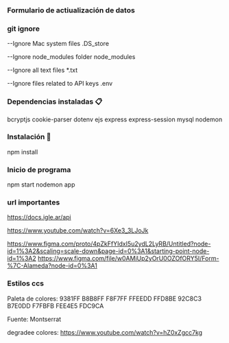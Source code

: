 ### Formulario de actiualización de datos

### git ignore
--Ignore Mac system files .DS_store

--Ignore node_modules folder node_modules

--Ignore all text files *.txt

--Ignore files related to API keys .env

### Dependencias instaladas 📋
bcryptjs cookie-parser dotenv ejs express express-session mysql nodemon


### Instalación 🔧
npm install

### Inicio de programa
npm start
nodemon app

### url importantes
https://docs.igle.ar/api

https://www.youtube.com/watch?v=6Xe3_3LJoJk

https://www.figma.com/proto/4pZkFfYIdxI5u2ydL2LyRB/Untitled?node-id=1%3A2&scaling=scale-down&page-id=0%3A1&starting-point-node-id=1%3A2
https://www.figma.com/file/w0AMiUp2yOrU0OZOfORY5I/Form-%7C-Alameda?node-id=0%3A1

### Estilos ccs

Paleta de colores:
    9381FF
    B8B8FF
    F8F7FF
    FFEEDD
    FFD8BE
    92C8C3
    B7E0DD
    F7FBFB
    FEE4E5
    FDC9CA

Fuente: Montserrat

degradee colores: https://www.youtube.com/watch?v=hZ0xZgcc7kg